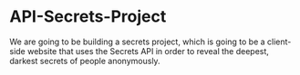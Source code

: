 # API-Secrets-Project
We are going to be building a secrets project, which is going to be a client-side website that uses the Secrets API in order to reveal the deepest, darkest secrets of people anonymously.
